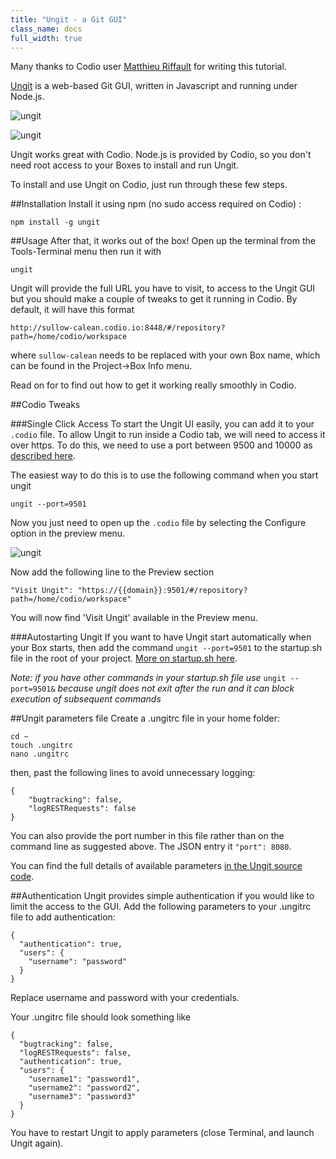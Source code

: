 ```yaml
---
title: "Ungit - a Git GUI"
class_name: docs
full_width: true
---
```


Many thanks to Codio user [Matthieu Riffault](https://plus.google.com/+MatthieuRiffault) for writing this tutorial.

[Ungit](https://github.com/FredrikNoren/ungit) is a web-based Git GUI, written in Javascript and running under Node.js. 

![ungit](/img/docs/ungit-1.png)

![ungit](/img/docs/ungit-2.png)

Ungit works great with Codio. Node.js is provided by Codio, so you don't need root access to your Boxes to install and run Ungit.

To install and use Ungit on Codio, just run through these few steps.

##Installation
Install it using npm (no sudo access required on Codio) :

    npm install -g ungit

##Usage
After that, it works out of the box! Open up the terminal from the Tools-Terminal menu then run it with

    ungit

Ungit will provide the full URL you have to visit, to access to the Ungit GUI but you should make a couple of tweaks to get it running in Codio. By default, it will have this format

    http://sullow-calean.codio.io:8448/#/repository?path=/home/codio/workspace
    
where `sullow-calean` needs to be replaced with your own Box name, which can be found in the Project->Box Info menu. 

Read on for to find out how to get it working really smoothly in Codio.

##Codio Tweaks

###Single Click Access
To start the Ungit UI easily, you can add it to your `.codio` file. To allow Ungit to run inside a Codio tab, we will need to access it over https. To do this, we need to use a port between 9500 and 10000 as [described here](/docs/boxes/ext-access).

The easiest way to do this is to use the following command when you start ungit

    ungit --port=9501
    
Now you just need to open up the `.codio` file by selecting the Configure option in the preview menu.

![ungit](/img/docs/preview-deploy.png)

Now add the following line to the Preview section

    "Visit Ungit": "https://{{domain}}:9501/#/repository?path=/home/codio/workspace"

You will now find 'Visit Ungit' available in the Preview menu.

###Autostarting Ungit
If you want to have Ungit start automatically when your Box starts, then add the command `ungit --port=9501` to the startup.sh file in the root of your project. [More on startup.sh here](/docs/boxes/startup).

*Note: if you have other commands in your startup.sh file use* `ungit --port=9501&` *because ungit does not exit after the run and it can block execution of subsequent commands*

##Ungit parameters file
Create a .ungitrc file in your home folder:

    cd ~
    touch .ungitrc
    nano .ungitrc

then, past the following lines to avoid unnecessary logging:

    {
        "bugtracking": false,
        "logRESTRequests": false
    }

You can also provide the port number in this file rather than on the command line as suggested above. The JSON entry it `"port": 8080`.

You can find the full details of available parameters [in the Ungit source code](https://github.com/FredrikNoren/ungit/blob/master/source/config.js).

##Authentication
Ungit provides simple authentication if you would like to limit the access to the GUI. Add the following parameters to your .ungitrc file to add authentication:

    {
      "authentication": true,
      "users": {
        "username": "password"
      }
    }
    
Replace username and password with your credentials. 

Your .ungitrc file should look something like 

    {
      "bugtracking": false,
      "logRESTRequests": false,
      "authentication": true,
      "users": {
        "username1": "password1",
        "username2": "password2",
        "username3": "password3"
      }
    }

You have to restart Ungit to apply parameters (close Terminal, and launch Ungit again).